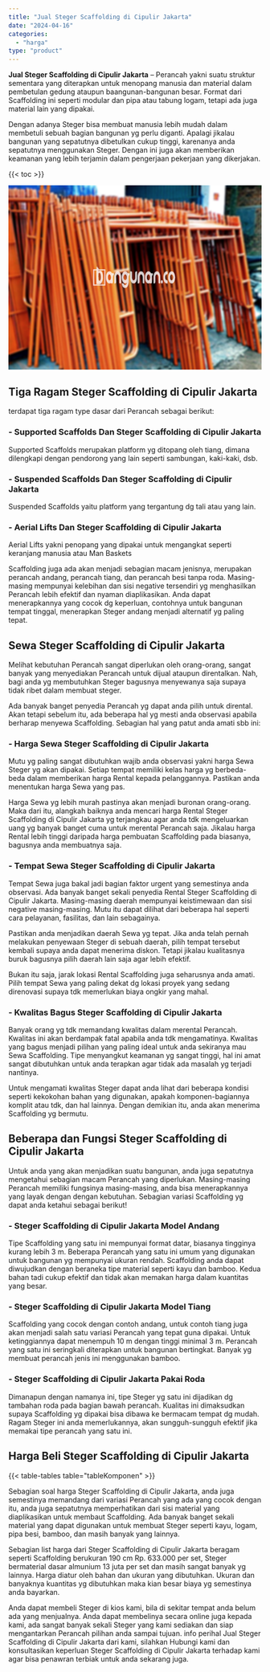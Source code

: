 ```yaml
---
title: "Jual Steger Scaffolding di Cipulir Jakarta"
date: "2024-04-16"
categories: 
  - "harga"
type: "product"
---
```


**Jual Steger Scaffolding di Cipulir Jakarta** – Perancah yakni suatu struktur sementara yang diterapkan untuk menopang manusia dan material dalam pembetulan gedung ataupun baangunan-bangunan besar. Format dari Scaffolding ini seperti modular dan pipa atau tabung logam, tetapi ada juga material lain yang dipakai.

Dengan adanya Steger bisa membuat manusia lebih mudah dalam membetuli sebuah bagian bangunan yg perlu diganti. Apalagi jikalau bangunan yang sepatutnya dibetulkan cukup tinggi, karenanya anda sepatutnya menggunakan Steger. Dengan ini juga akan memberikan keamanan yang lebih terjamin dalam pengerjaan pekerjaan yang dikerjakan.

{{< toc >}}

![Jual Steger Scaffolding di Cipulir Jakarta](/images/sewa-scaffolding-steger-06.png)

## Tiga Ragam Steger Scaffolding di Cipulir Jakarta

terdapat tiga ragam type dasar dari Perancah sebagai berikut:

### \- Supported Scaffolds Dan Steger Scaffolding di Cipulir Jakarta

Supported Scaffolds merupakan platform yg ditopang oleh tiang, dimana dilengkapi dengan pendorong yang lain seperti sambungan, kaki-kaki, dsb.

### \- Suspended Scaffolds Dan Steger Scaffolding di Cipulir Jakarta

Suspended Scaffolds yaitu platform yang tergantung dg tali atau yang lain.

### \- Aerial Lifts Dan Steger Scaffolding di Cipulir Jakarta

Aerial Lifts yakni penopang yang dipakai untuk mengangkat seperti keranjang manusia atau Man Baskets

Scaffolding juga ada akan menjadi sebagian macam jenisnya, merupakan perancah andang, perancah tiang, dan perancah besi tanpa roda. Masing-masing mempunyai kelebihan dan sisi negative tersendiri yg menghasilkan Perancah lebih efektif dan nyaman diaplikasikan. Anda dapat menerapkannya yang cocok dg keperluan, contohnya untuk bangunan tempat tinggal, menerapkan Steger andang menjadi alternatif yg paling tepat.

## Sewa Steger Scaffolding di Cipulir Jakarta

Melihat kebutuhan Perancah sangat diperlukan oleh orang-orang, sangat banyak yang menyediakan Perancah untuk dijual ataupun direntalkan. Nah, bagi anda yg membutuhkan Steger bagusnya menyewanya saja supaya tidak ribet dalam membuat steger.

Ada banyak banget penyedia Perancah yg dapat anda pilih untuk dirental. Akan tetapi sebelum itu, ada beberapa hal yg mesti anda observasi apabila berharap menyewa Scaffolding. Sebagian hal yang patut anda amati sbb ini:

### \- Harga Sewa Steger Scaffolding di Cipulir Jakarta

Mutu yg paling sangat dibutuhkan wajib anda observasi yakni harga Sewa Steger yg akan dipakai. Setiap tempat memiliki kelas harga yg berbeda-beda dalam memberikan harga Rental kepada pelanggannya. Pastikan anda menentukan harga Sewa yang pas.

Harga Sewa yg lebih murah pastinya akan menjadi buronan orang-orang. Maka dari itu, alangkah baiknya anda mencari harga Rental Steger Scaffolding di Cipulir Jakarta yg terjangkau agar anda tdk mengeluarkan uang yg banyak banget cuma untuk merental Perancah saja. Jikalau harga Rental lebih tinggi daripada harga pembuatan Scaffolding pada biasanya, bagusnya anda membuatnya saja.

### \- Tempat Sewa Steger Scaffolding di Cipulir Jakarta

Tempat Sewa juga bakal jadi bagian faktor urgent yang semestinya anda observasi. Ada banyak banget sekali penyedia Rental Steger Scaffolding di Cipulir Jakarta. Masing-masing daerah mempunyai keistimewaan dan sisi negative masing-masing. Mutu itu dapat dilihat dari beberapa hal seperti cara pelayanan, fasilitas, dan lain sebagainya.

Pastikan anda menjadikan daerah Sewa yg tepat. Jika anda telah pernah melakukan penyewaan Steger di sebuah daerah, pilih tempat tersebut kembali supaya anda dapat menerima diskon. Tetapi jikalau kualitasnya buruk bagusnya pilih daerah lain saja agar lebih efektif.

Bukan itu saja, jarak lokasi Rental Scaffolding juga seharusnya anda amati. Pilih tempat Sewa yang paling dekat dg lokasi proyek yang sedang direnovasi supaya tdk memerlukan biaya ongkir yang mahal.

### \- Kwalitas Bagus Steger Scaffolding di Cipulir Jakarta

Banyak orang yg tdk memandang kwalitas dalam merental Perancah. Kwalitas ini akan berdampak fatal apabila anda tdk mengamatinya. Kwalitas yang bagus menjadi pilihan yang paling ideal untuk anda sekiranya mau Sewa Scaffolding. Tipe menyangkut keamanan yg sangat tinggi, hal ini amat sangat dibutuhkan untuk anda terapkan agar tidak ada masalah yg terjadi nantinya.

Untuk mengamati kwalitas Steger dapat anda lihat dari beberapa kondisi seperti kekokohan bahan yang digunakan, apakah komponen-bagiannya komplit atau tdk, dan hal lainnya. Dengan demikian itu, anda akan menerima Scaffolding yg bermutu.

## Beberapa dan Fungsi Steger Scaffolding di Cipulir Jakarta

Untuk anda yang akan menjadikan suatu bangunan, anda juga sepatutnya mengetahui sebagian macam Perancah yang diperlukan. Masing-masing Perancah memiliki fungsinya masing-masing, anda bisa menerapkannya yang layak dengan dengan kebutuhan. Sebagian variasi Scaffolding yg dapat anda ketahui sebagai berikut!

### \- Steger Scaffolding di Cipulir Jakarta Model Andang

Tipe Scaffolding yang satu ini mempunyai format datar, biasanya tingginya kurang lebih 3 m. Beberapa Perancah yang satu ini umum yang digunakan untuk bangunan yg mempunyai ukuran rendah. Scaffolding anda dapat diwujudkan dengan beraneka tipe material seperti kayu dan bamboo. Kedua bahan tadi cukup efektif dan tidak akan memakan harga dalam kuantitas yang besar.

### \- Steger Scaffolding di Cipulir Jakarta Model Tiang

Scaffolding yang cocok dengan contoh andang, untuk contoh tiang juga akan menjadi salah satu variasi Perancah yang tepat guna dipakai. Untuk ketinggiannya dapat menempuh 10 m dengan tinggi minimal 3 m. Perancah yang satu ini seringkali diterapkan untuk bangunan bertingkat. Banyak yg membuat perancah jenis ini menggunakan bamboo.

### \- Steger Scaffolding di Cipulir Jakarta Pakai Roda

Dimanapun dengan namanya ini, tipe Steger yg satu ini dijadikan dg tambahan roda pada bagian bawah perancah. Kualitas ini dimaksudkan supaya Scaffolding yg dipakai bisa dibawa ke bermacam tempat dg mudah. Ragam Steger ini anda memerlukannya, akan sungguh-sungguh efektif jika memakai tipe perancah yang satu ini.

## Harga Beli Steger Scaffolding di Cipulir Jakarta

{{< table-tables table="tableKomponen" >}}

Sebagian soal harga Steger Scaffolding di Cipulir Jakarta, anda juga semestinya memandang dari variasi Perancah yang ada yang cocok dengan itu, anda juga sepatutnya memperhatikan dari sisi material yang diaplikasikan untuk membaut Scaffolding. Ada banyak banget sekali material yang dapat digunakan untuk membuat Steger seperti kayu, logam, pipa besi, bamboo, dan masih banyak yang lainnya.

Sebagian list harga dari Steger Scaffolding di Cipulir Jakarta beragam seperti Scaffolding berukuran 190 cm Rp. 633.000 per set, Steger bermaterial dasar almunium 13 juta per set dan masih sangat banyak yg lainnya. Harga diatur oleh bahan dan ukuran yang dibutuhkan. Ukuran dan banyaknya kuantitas yg dibutuhkan maka kian besar biaya yg semestinya anda bayarkan.

Anda dapat membeli Steger di kios kami, bila di sekitar tempat anda belum ada yang menjualnya. Anda dapat membelinya secara online juga kepada kami, ada sangat banyak sekali Steger yang kami sediakan dan siap mengantarkan Perancah pilihan anda sampai tujuan. info perihal Jual Steger Scaffolding di Cipulir Jakarta dari kami, silahkan Hubungi kami dan konsultasikan keperluan Steger Scaffolding di Cipulir Jakarta terhadap kami agar bisa penawran terbiak untuk anda sekarang juga.
